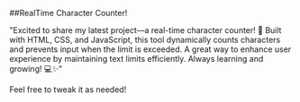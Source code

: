 ##RealTime Character Counter!

"Excited to share my latest project—a real-time character counter! 
🚀 Built with HTML, CSS, and JavaScript, this tool dynamically counts characters and prevents input when the limit is exceeded. 
A great way to enhance user experience by maintaining text limits efficiently. Always learning and growing! 💻✨"

Feel free to tweak it as needed!
